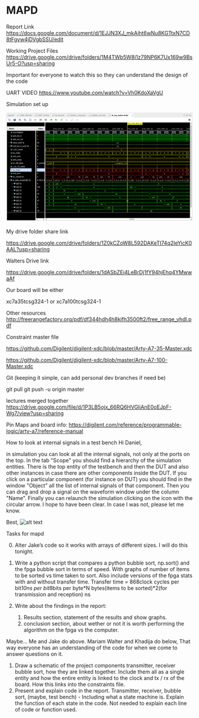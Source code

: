 # MAPD

Report Link
https://docs.google.com/document/d/1EJJN3XJ_mkAiht6wNu8KGTtxN7CD8tFgyw4jDVgbSSU/edit

Working Project Files  
https://drive.google.com/drive/folders/1M4TWb5W8i1z79NP6K7Ux169w9BsUr5-O?usp=sharing  
 
Important for everyone to watch this so they can understand the design of the code 

UART VIDEO
https://www.youtube.com/watch?v=Vh0KdoXaVgU

Simulation set up 

<img src="bs_in_operation.PNG" alt="drawing" width="600"/>


My drive folder share link

https://drive.google.com/drive/folders/1Z0kCZoW8L592DAKeTI74q2IeYicK0AAL?usp=sharing

Walters Drive link

https://drive.google.com/drive/folders/1dASbZEi4LeBrDj1fY94hjEhq4YMwwaAf

Our board will be either

xc7a35tcsg324-1 or xc7a100tcsg324-1

Other resources
http://freerangefactory.org/pdf/df344hdh4h8kjfh3500ft2/free_range_vhdl.pdf

Constraint master file

https://github.com/Digilent/digilent-xdc/blob/master/Arty-A7-35-Master.xdc

https://github.com/Digilent/digilent-xdc/blob/master/Arty-A7-100-Master.xdc

Git (keeping it simple, can add personal dev branches if need be) 

git pull 
git push -u origin master

lectures merged together
https://drive.google.com/file/d/1P3LB5ojx_66RQ6HVGliAnE0oEJpF-Wg7/view?usp=sharing

Pin Maps and board info:
https://digilent.com/reference/programmable-logic/arty-a7/reference-manual

How to look at internal signals in a test bench
Hi Daniel,

in simulation you can look at all the internal signals, not only at the ports on the top.
In the tab "Scope" you should find a hierarchy of the simulation entities. There is the top entity of the testbench and then the DUT and also other instances in case there are other components inside the DUT. If you click on a particular component (for instance on DUT) you should find in the window "Object" all the list of internal signals of that component. Then you can drag and drop a signal on the waveform window under the column "Name". Finally you can relaunch the simulation clicking on the icon with the circular arrow.
I hope to have been clear. In case I was not, please let me know.

Best,
![alt text](https://github.com/jjackson1994/MAPD/blob/main/internalsignals.png)

Tasks for mapd

   0.  Alter Jake’s code so it works with arrays of different sizes.
I will do this tonight. 

1. Write a python script that compares a python bubble sort, np.sort() and the fpga bubble sort in terms of speed. With graphs of number of items to be sorted vs time taken to sort. Also include versions of the fpga stats with and without transfer time. Transfer time = 868clock cycles per bit*10ns per bit*8bits per byte*N bytes(items to be sorted)*2(for transmission and reception)  ns
2. Write about the findings in the report:
    1. Results section, statement of the results and show graphs. 
    2. conclusion section, about wether or not it is worth performing the algorithm on the fpga vs the computer.

Maybe… Me and Jake do above. Mariam Walter and Khadija do below, That way everyone has an understanding of the code for when we come to answer questions on it.

1. Draw a schematic of the project components transmitter, receiver bubble sort, how they are linked together. Include them all as a single entity and how the entire entity is linked to the clock and tx / rx of the board. How this links into the constraints file.
2. Present and explain code in the report. Transmitter, receiver, bubble sort, (maybe, test bench) - Including what a state machine is. Explain the function of each state in the code. Not needed to explain each line of code or function used. 
